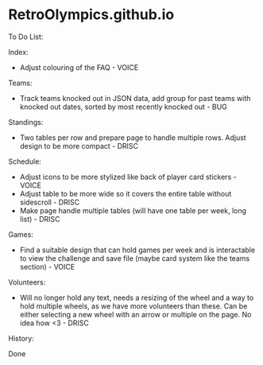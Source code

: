 # RetroOlympics.github.io
To Do List:

Index:

- Adjust colouring of the FAQ  - VOICE

Teams:

- Track teams knocked out in JSON data, add group for past teams with knocked out dates, sorted by most recently knocked out - BUG

Standings: 

- Two tables per row and prepare page to handle multiple rows. Adjust design to be more compact - DRISC

Schedule:

- Adjust icons to be more stylized like back of player card stickers - VOICE
- Adjust table to be more wide so it covers the entire table without sidescroll - DRISC
- Make page handle multiple tables (will have one table per week, long list) - DRISC

Games:

- Find a suitable design that can hold games per week and is interactable to view the challenge and save file (maybe card system like the teams section) - VOICE

Volunteers:

- Will no longer hold any text, needs a resizing of the wheel and a way to hold multiple wheels, as we have more volunteers than these. Can be either selecting a new wheel with an arrow or multiple on the page. No idea how <3 - DRISC

History:

Done
